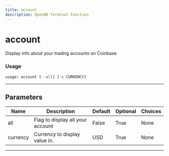 ```yaml
---
title: account
description: OpenBB Terminal Function
---
```


# account

Display info about your trading accounts on Coinbase

### Usage 
```python
usage: account [--all] [-c CURRENCY]
```
---
## Parameters

| Name | Description | Default | Optional | Choices |
| ---- | ----------- | ------- | -------- | ------- |
| all | Flag to display all your account | False | True | None |
| currency | Currency to display value in. | USD | True | None |
---
